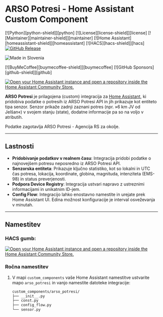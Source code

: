 # ARSO Potresi - Home Assistant Custom Component

[![Python][python-shield]][python]
[![License][license-shield]][license]
[![Maintainer][maintainer-shield]][maintainer]
[![Home Assistant][homeassistant-shield]][homeassistant]
[![HACS][hacs-shield]][hacs]
[![GitHub Release](https://img.shields.io/github/v/release/andrejs2/arso_potresi?style=for-the-badge)](https://github.com/andrejs2/arso_potresi/releases/tag/v1.0.0)

![Made in Slovenia](https://img.shields.io/badge/Made_in-Slovenia-005DA4?style=for-the-badge&logo=flag&logoColor=white)  

[![BuyMeCoffee][buymecoffee-shield]][buymecoffee]
[![GitHub Sponsors][github-shield]][github]

[![Open your Home Assistant instance and open a repository inside the Home Assistant Community Store.](https://my.home-assistant.io/badges/hacs_repository.svg)](https://my.home-assistant.io/redirect/hacs_repository/?owner=andrejs2&repository=arso_potresi&category=integration)

**ARSO Potresi** je prilagojena (custom) integracija za [Home Assistant](https://www.home-assistant.io/), ki pridobiva podatke o potresih iz ARSO Potresi API in jih prikazuje kot entiteto tipa senzor. Senzor prikaže zadnji zaznani potres (npr. »6 km JV od Jelšan«) v svojem stanju (state), dodatne informacije pa so na voljo v atributih.

Podatke zagotavlja ARSO Potresi - Agencija RS za okolje.

---

## Lastnosti

- **Pridobivanje podatkov v realnem času**: Integracija pridobi podatke o najnovejšem potresu neposredno iz ARSO Potresi API.
- **Senzorska entiteta**: Prikazuje ključno statistiko, kot so lokalni in UTC čas potresa, lokacija, koordinate, globina, magnituda, intenziteta (EMS-98) in status preverjenosti.
- **Podpora Device Registry**: Integracija ustvari napravo z ustreznimi informacijami in unikatnim ID-jem.
- **Config Flow**: Integracijo lahko enostavno namestite in urejate prek Home Assistant UI. Edina možnost konfiguracije je interval osveževanja v minutah.

---

## Namestitev

### HACS gumb:
[![Open your Home Assistant instance and open a repository inside the Home Assistant Community Store.](https://my.home-assistant.io/badges/hacs_repository.svg)](https://my.home-assistant.io/redirect/hacs_repository/?owner=andrejs2&repository=arso_potresi&category=integration)

### Ročna namestitev

1. V mapi `custom_components` vaše Home Assistant namestitve ustvarite mapo `arso_potresi` in vanjo namestite datoteke integracije:

   ```bash
   custom_components/arso_potresi/
   ├── __init__.py
   ├── const.py
   ├── config_flow.py
   └── sensor.py
